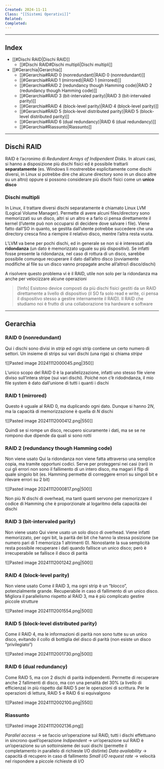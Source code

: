```yaml
---
Created: 2024-11-11
Class: "[[Sistemi Operativi]]"
Related: 
Completed:
---
```

---
## Index
- [[#Dischi RAID|Dischi RAID]]
	- [[#Dischi RAID#Dischi multipli|Dischi multipli]]
- [[#Gerarchia|Gerarchia]]
	- [[#Gerarchia#RAID 0 (nonredundant)|RAID 0 (nonredundant)]]
	- [[#Gerarchia#RAID 1 (mirrored)|RAID 1 (mirrored)]]
	- [[#Gerarchia#RAID 2 (redundancy though Hamming code)|RAID 2 (redundancy though Hamming code)]]
	- [[#Gerarchia#RAID 3 (bit-intervaled parity)|RAID 3 (bit-intervaled parity)]]
	- [[#Gerarchia#RAID 4 (block-level parity)|RAID 4 (block-level parity)]]
	- [[#Gerarchia#RAID 5 (block-level distributed parity)|RAID 5 (block-level distributed parity)]]
	- [[#Gerarchia#RAID 6 (dual redundancy)|RAID 6 (dual redundancy)]]
	- [[#Gerarchia#Riassunto|Riassunto]]
---
## Dischi RAID
RAID è l’acronimo di *Redundant Arrays of Indipendent Disks*. In alcuni casi, si hanno a disposizione più dischi fisici ed è possibile trattarli **separatamente** (es. Windows li mostrerebbe esplicitamente come dischi diversi, in Linux si potrebbe dire che alcune directory sono in un disco altre su un altro) oppure si possono considerare più dischi fisici come un **unico disco**

### Dischi multipli
In Linux, il trattare diversi dischi separatamente è chiamato Linux LVM (Logical Volume Manager).
Permette di avere alcuni files/directory sono memorizzati su un disco, altri si un altro e a farlo ci pensa direttamente il kernel (l’utente può non occuparsi di decidere dove salvare i file). Viene fatto dall’SO in quanto, se gestita dall’utente potrebbe succedere che una directory cresca fino a riempire il relativo disco, mentre l’altra resta vuota.

L’LVM va bene per pochi dischi, ed in generale se non si è interessati alla **ridondanza** (un dato è memorizzato uguale su più dispositivi). Se infatti fosse presente la ridondanza, nel caso di rottura di un disco, sarebbe possibile comunque recuperare il dato dall’altro disco (ovviamente modifiche al file su un disco vanno propagate anche all’altro/i disco/dischi)

A risolvere questo problema vi è il RAID, utile non solo per la ridondanza ma anche per velocizzare alcune operazioni

>[!info]
>Esistono device composti da più dischi fisici gestiti da un RAID direttamente a livello di dispositivo (il SO fa solo read e write, ci pensa il dispositivo stesso a gestire internamente il RAID).
>Il RAID che studiamo noi è frutto di una collaborazione tra hardware e software

---
## Gerarchia
### RAID 0 (nonredundant)
Qui i dischi sono divisi in *strip* ed ogni strip contiene un certo numero di settori. Un insieme di strips sui vari dischi (una riga) si chiama *stripe*

![[Pasted image 20241112000045.png|350]]

L’unico scopo del RAID 0 è la parallelizzazione, infatti uno stesso file viene diviso sull’intera stripe (sui vari dischi). Poiché non c’è ridodndanza, il mio file system è dato dall’unione di tutti i quanti i dischi

### RAID 1 (mirrored)
Questo è uguale al RAID 0, ma duplicando ogni dato. Dunque si hanno $2N$, ma la capacità di memorizzazione è quella di $N$ dischi

![[Pasted image 20241112000412.png|550]]

Quindi se si rompe un disco, recupero sicuramente i dati, ma se se ne rompono due dipende da quali si sono rotti

### RAID 2 (redundancy though Hamming code)
Non viene usato
Qui la ridondanza non viene fatta attraverso una semplice copia, ma tramite opportuni codici. Serve per proteggersi nei casi (rari) in cui gli errori non sono il fallimento di un intero disco, ma magari il flip di quale singolo bit (es. Hamming permette di correggere errori su singoli bit e rilevare errori su 2 bit)

![[Pasted image 20241112000817.png|500]]

Non più $N$ dischi di overhead, ma tanti quanti servono per memorizzare il codice di Hamming che è proporzionale al logaritmo della capacità dei dischi

### RAID 3 (bit-intervaled parity)
Non viene usato
Qui viene usato un solo disco di overhead. Viene infatti memorizzato, per ogni bit, la parità dei bit che hanno la stessa posizione (se numero pari di 1 memorizza 1 altrimenti 0).
Nonostante la sua semplicità resta possibile recuperare i dati quando fallisce un unico disco; però è irrecuperabile se fallisce il disco di parità

![[Pasted image 20241112001242.png|500]]

### RAID 4 (block-level parity)
Non viene usato
Come il RAID 3, ma ogni strip è un “blocco”, potenzialmente grande.
Recuperabile in caso di fallimento di un unico disco. Migliora il parallelismo rispetto al RAID 3, ma è più complicato gestire piccole strutture

![[Pasted image 20241112001554.png|500]]

### RAID 5 (block-level distributed parity)
Come il RAID 4, ma le informazioni di parità non sono tutte su un unico disco, evitando il collo di bottiglia del disco di parità (non esiste un disco “privilegiato”)

![[Pasted image 20241112001730.png|500]]

### RAID 6 (dual redundancy)
Come RAID 5, ma con 2 dischi di parità indipendenti. Permette di recuperare anche 2 fallimenti di disco, ma con una penalità del $30\%$ (a livello di efficienza) in più rispetto dal RAID 5 per le operazioni di scrittura. Per le operazioni di lettura, RAID 5 e RAID 6 si equivalgono

![[Pasted image 20241112002100.png|550]]

### Riassunto
![[Pasted image 20241112002136.png]]

*Parallel access* → se faccio un’operazione sul RAID, tutti i dischi effettuano in sincrono quell’operazione
*Indipendent* → un’operazione sul RAID è un’operazione su un sottoinsieme dei suoi dischi (permette il completamento in parallelo di richieste I/O distinte)
*Data availability* → capacità di recupero in caso di fallimento
*Small I/O request rate* → velocità nel rispondere a piccole richieste di I/O

